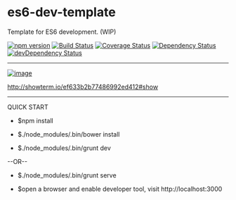 es6-dev-template
================

Template for ES6 development. (WIP)

[![npm version](https://img.shields.io/npm/v/es6-dev-template.svg?style=flat-square)](https://www.npmjs.com/package/es6-dev-template)
[![Build Status](https://img.shields.io/travis/stanleyhlng/es6-dev-template.svg?style=flat-square)](https://travis-ci.org/stanleyhlng/es6-dev-template)
[![Coverage Status](https://img.shields.io/coveralls/stanleyhlng/es6-dev-template.svg?style=flat-square)](https://coveralls.io/r/stanleyhlng/es6-dev-template?branch=master)
[![Dependency Status](https://img.shields.io/david/stanleyhlng/es6-dev-template.svg?style=flat-square)](https://david-dm.org/stanleyhlng/es6-dev-template)
[![devDependency Status](https://img.shields.io/david/dev/stanleyhlng/es6-dev-template.svg?style=flat-square)](https://david-dm.org/stanleyhlng/es6-dev-template#info=devDependencies)

---

[![image](https://raw.githubusercontent.com/wiki/stanleyhlng/es6-dev-template/assets/es6-dev-template.gif)](https://raw.githubusercontent.com/wiki/stanleyhlng/es6-dev-template/assets/es6-dev-template.gif)

http://showterm.io/ef633b2b77486992ed412#show

---
QUICK START
* $npm install

* $./node_modules/.bin/bower install

* $./node_modules/.bin/grunt dev

--OR--

* $./node_modules/.bin/grunt serve

* $open a browser and enable developer tool, visit http://localhost:3000
